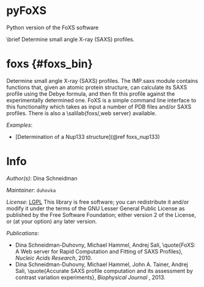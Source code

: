 # pyFoXS
Python version of the FoXS software

\brief Determine small angle X-ray (SAXS) profiles.

# foxs {#foxs_bin}

Determine small angle X-ray (SAXS) profiles.
The IMP.saxs module contains functions that, given an atomic protein structure,
can calculate its SAXS profile using the Debye formula, and then fit this
profile against the experimentally determined one. FoXS is a simple command
line interface to this functionality which takes as input a number of PDB
files and/or SAXS profiles. There is also a \salilab{foxs/,web server}
available.

_Examples_:
 - [Determination of a Nup133 structure](@ref foxs_nup133)

# Info

_Author(s)_: Dina Schneidman

_Maintainer_: `duhovka`

_License_: [LGPL](https://www.gnu.org/licenses/old-licenses/lgpl-2.1.html)
This library is free software; you can redistribute it and/or
modify it under the terms of the GNU Lesser General Public
License as published by the Free Software Foundation; either
version 2 of the License, or (at your option) any later version.

_Publications_:
 - Dina Schneidman-Duhovny, Michael Hammel, Andrej Sali, \quote{FoXS: A Web server for Rapid Computation and Fitting of SAXS Profiles}, <em>Nucleic Acids Research</em>, 2010.
 - Dina Schneidman-Duhovny, Michael Hammel, John A. Tainer, Andrej Sali, \quote{Accurate SAXS profile computation and its assessment by contrast variation experiments}, <em> Biophysical Journal </em>, 2013.
